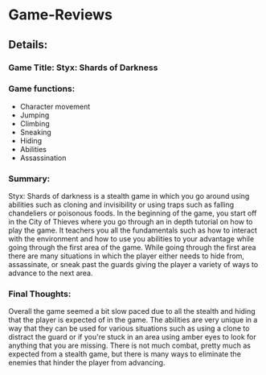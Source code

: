 # Game-Reviews
## Details:
### Game Title: Styx: Shards of Darkness
### Game functions:

- Character movement
- Jumping
- Climbing
- Sneaking
- Hiding
- Abilities
- Assassination

### Summary:
Styx: Shards of darkness is a stealth game in which you go around using abilities such as cloning and invisibility or using traps such as falling chandeliers or poisonous foods. In the beginning of the game, you start off in the City of Thieves where you go through an in depth tutorial on how to play the game. It teachers you all the fundamentals such as how to interact with the environment and how to use you abilities to your advantage while going through the first area of the game. While going through the first area there are many situations in which the player either needs to hide from, assassinate, or sneak past the guards giving the player a variety of ways to advance to the next area.
### Final Thoughts:
Overall the game seemed a bit slow paced due to all the stealth and hiding that the player is expected of in the game. The abilities are very unique in a way that they can be used for various situations such as using a clone to distract the guard or if you're stuck in an area using amber eyes to look for anything that you are missing. There is not much combat, pretty much as expected from a stealth game, but there is many ways to eliminate the enemies that hinder the player from advancing.
